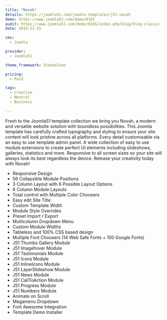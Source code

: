 ```yaml
---
title: "Novah"
details: https://joomla51.com/joomla-templates/j51-novah
demo: https://www.joomla51.com/demo/0165
audit: https://www.joomla51.com/demo/0165/index.php/blog/blog-classic
date: 2019-11-15

cms: 
  - Joomla

provider: 
  - Joomla51

theme_framework: Standalone

pricing:
  - Paid

tags:
  - Creative
  - Neutral
  - Business
  
---
```


Fresh to the Joomla51 template collection we bring you Novah, a modern and versatile website solution with boundless possibilities. This Joomla template has carefully crafted typography and styling to ensure your site content will look pristine across all platforms. Every detail customisable via an easy to use template admin panel. A wide collection of easy to use module extensions to create perfect UI elements including slideshows, galleries, statistics and more. Responsive to all screen sizes so your site will always look its best regardless the device. Release your creativity today with Novah!

* Responsive Design
* 56 Collapsible Module Positions
* 3 Column Layout with 6 Possible Layout Options
* 6 Column Module Layouts
* Total control with Multiple Color Choosers
* Easy edit Site Title
* Custom Template Width
* Module Style Overrides
* Preset Import / Export
* Multicolumn Dropdown Menu
* Custom Module Widths
* Tableless and 100% CSS based design
* Multiple Font Choosers (14 Web Safe Fonts + 100 Google Fonts)
* J51 Thumbs Gallery Module
* J51 Imagehover Module
* J51 Testimonials Module
* J51 Icons Module
* J51 InlineIcons Module
* J51 LayerSlideshow Module
* J51 News Module
* J51 CallToAction Module
* J51 Progress Module
* J51 Numbers Module
* Animate on Scroll
* Megamenu Dropdown
* Font Awesome Integration
* Template Demo Installer
